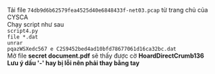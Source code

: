 Tải file <code>74db9d6b62579fea4525d40e6848433f-net03.pcap</code> từ trang chủ của CYSCA<br/>
Chạy script như sau<br/>
<code>script4.py</code><br/>
<code>file *.dat
</code><br/>
<code>unrar ­pqazWSXedc567 e C2S­9452bed4ad10bfd78677061d16ca32bc.dat</code><br/>
Mở file <strong>secret document.pdf</strong> sẽ thấy được cờ <strong>HoardDirectCrumb136</strong><br/>
<strong>Lưu ý dấu '-' hay bị lỗi nên phải thay bằng tay</strong><br/>